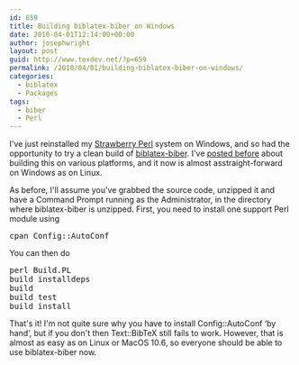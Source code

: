 ```yaml
---
id: 659
title: Building biblatex-biber on Windows
date: 2010-04-01T12:14:00+00:00
author: josephwright
layout: post
guid: http://www.texdev.net/?p=659
permalink: /2010/04/01/building-biblatex-biber-on-windows/
categories:
  - biblatex
  - Packages
tags:
  - biber
  - Perl
---
```

I've just reinstalled my <a title="Strawberry Perl" href="http://strawberryperl.com/">Strawberry Perl</a> system on Windows, and so had the opportunity to try a clean build of <a href="http://biblatex-biber.sourceforge.net/">biblatex-biber</a>. I've <a href="http://www.texdev.net/2010/02/27/building-biblatex-biber-again/">posted before</a> about building this on various platforms, and it now is almost asstraight-forward on Windows as on Linux.

As before, I'll assume you've grabbed the source code, unzipped it and have a Command Prompt running as the Administrator, in the directory where biblatex-biber is unzipped. First, you need to install one support Perl module using
<pre>cpan Config::AutoConf
</pre>
You can then do
<pre>perl Build.PL
build installdeps
build
build test
build install
</pre>
That's it! I'm not quite sure why you have to install Config::AutoConf ‘by hand’, but if you don't then Text::BibTeX still fails to work. However, that is almost as easy as on Linux or MacOS 10.6, so everyone should be able to use biblatex-biber now.